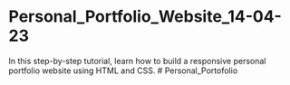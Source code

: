 # Personal_Portfolio_Website_14-04-23
In this step-by-step tutorial, learn how to build a responsive personal portfolio website using HTML and CSS.
#   P e r s o n a l _ P o r t o f o l i o  
 
